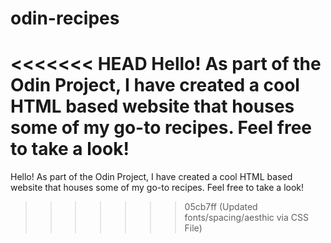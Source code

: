 # odin-recipes
<<<<<<< HEAD
Hello! As part of the Odin Project, I have created a cool HTML based website that houses some of my go-to recipes. Feel free to take a look!
=======
Hello! As part of the Odin Project, I have created a cool HTML based website that houses some of my go-to recipes. Feel free to take a look!
>>>>>>> 05cb7ff (Updated fonts/spacing/aesthic via CSS File)
